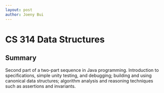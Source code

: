 ```yaml
---
layout: post
author: Joeny Bui
---
```


# CS 314 Data Structures

## Summary

Second part of a two-part sequence in Java programming. Introduction to specifications, simple unity testing, and debugging; building and using canonical data structures; algorithm analysis and reasoning techniques such as assertions and invariants. 

